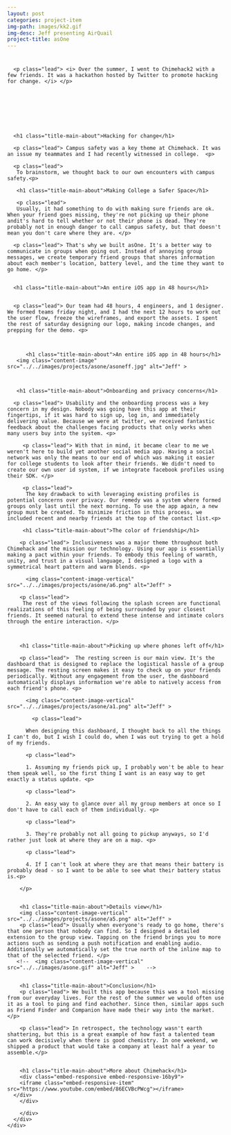 ```yaml
---
layout: post
categories: project-item
img-path: images/kk2.gif
img-desc: Jeff presenting AirQuail
project-title: asOne
---
```


<div class="container">
  <div class="description"> 
    <div class="row text-left">
<div class="col-sm-10 col-sm-offset-1">
      <h1 class="title-main-about"> </h1>

      <p class="lead"> <i> Over the summer, I went to Chimehack2 with a few friends. It was a hackathon hosted by Twitter to promote hacking for change. </i> </p>

      






      <h1 class="title-main-about">Hacking for change</h1>

      <p class="lead"> Campus safety was a key theme at Chimehack. It was an issue my teammates and I had recently witnessed in college.  <p>

      <p class="lead">
       To brainstorm, we thought back to our own encounters with campus safety.<p> 

       <h1 class="title-main-about">Making College a Safer Space</h1>

       <p class="lead">
       Usually, it had something to do with making sure friends are ok. When your friend goes missing, they're not picking up their phone andit's hard to tell whether or not their phone is dead. They're probably not in enough danger to call campus safety, but that doesn't mean you don't care where they are. </p>

      <p class="lead"> That's why we built asOne. It's a better way to communicate in groups when going out. Instead of annoying group messages, we create temporary friend groups that shares information about each member's location, battery level, and the time they want to go home. </p>


      <h1 class="title-main-about">An entire iOS app in 48 hours</h1>   
      

      <p class="lead"> Our team had 48 hours, 4 engineers, and 1 designer. We formed teams friday night, and I had the next 12 hours to work out the user flow, freeze the wireframes, and export the assets. I spent the rest of saturday designing our logo, making incode changes, and prepping for the demo. <p>

  

          <h1 class="title-main-about">An entire iOS app in 48 hours</h1>  
       <img class="content-image"  src="../../images/projects/asone/asoneff.jpg" alt="Jeff" >

     

       <h1 class="title-main-about">Onboarding and privacy concerns</h1>   

      <p class="lead"> Usability and the onboarding process was a key concern in my design. Nobody was going have this app at their fingertips, if it was hard to sign up, log in, and immediately delivering value. Because we were at twitter, we received fantastic feedback about the challenges facing products that only works when many users buy into the system. <p>

         <p class="lead"> With that in mind, it became clear to me we weren't here to build yet another social media app. Having a social network was only the means to our end of which was making it easier for college students to look after their friends. We didn't need to create our own user id system, if we integrate facebook profiles using their SDK. </p>

         <p class="lead"> 
          The key drawback to with leveraging existing profiles is potential concerns over privacy. Our remedy was a system where formed groups only last until the next morning. To use the app again, a new group must be created. To minimize friction in this process, we included recent and nearby friends at the top of the contact list.<p>

         <h1 class="title-main-about">The color of friendship</h1>   
        
        <p class="lead"> Inclusiveness was a major theme throughout both Chimehack and the mission our technology. Using our app is essentially making a pact within your friends. To embody this feeling of warmth, unity, and trust in a visual language, I designed a logo with a symmetrical heart pattern and warm blends. <p>

          <img class="content-image-vertical"  src="../../images/projects/asone/a6.png" alt="Jeff" >

        <p class="lead">
         The rest of the views following the splash screen are functional realizations of this feeling of being surrounded by your closest friends. It seemed natural to extend these intense and intimate colors through the entire interaction. </p>   


       
        <h1 class="title-main-about">Picking up where phones left off</h1>   
        
        <p class="lead">  The resting screen is our main view. It's the dashboard that is designed to replace the logistical hassle of a group message. The resting screen makes it easy to check up on your friends periodically. Without any engagement from the user, the dashboard automatically displays information we're able to natively access from each friend's phone. <p>

          <img class="content-image-vertical"  src="../../images/projects/asone/a1.png" alt="Jeff" >

            <p class="lead">

          When designing this dashboard, I thought back to all the things I can't do, but I wish I could do, when I was out trying to get a hold of my friends.

          <p class="lead">

          1. Assuming my friends pick up, I probably won't be able to hear them speak well, so the first thing I want is an easy way to get exactly a status update. <p>

          <p class="lead">
          
          2. An easy way to glance over all my group members at once so I don't have to call each of them individually. <p>

          <p class="lead">

          3. They're probably not all going to pickup anyways, so I'd rather just look at where they are on a map. <p>

          <p class="lead">

          4. If I can't look at where they are that means their battery is probably dead - so I want to be able to see what their battery status is.<p>

        </p>   


        <h1 class="title-main-about">Details view</h1>  
        <img class="content-image-vertical"  src="../../images/projects/asone/a5.png" alt="Jeff" >
        <p class="lead"> Usually when everyone's ready to go home, there's that one person that nobody can find. So I designed a detailed extension to the group view. Tapping on the friend brings you to more actions such as sending a push notification and enabling audio. Additionally we automatically set the true north of the inline map to that of the selected friend. </p>
       <!--  <img class="content-image-vertical"  src="../../images/asone.gif" alt="Jeff" >    -->


        <h1 class="title-main-about">Conclusion</h1>
        <p class="lead"> We built this app because this was a tool missing from our everyday lives. For the rest of the summer we would often use it as a tool to ping and find eachother. Since then, similar apps such as Friend Finder and Companion have made their way into the market. </p>

        <p class="lead"> In retrospect, the technology wasn't earth shattering, but this is a great example of how fast a talented team can work decisively when there is good chemistry. In one weekend, we shipped a product that would take a company at least half a year to assemble.</p>

        
        <h1 class="title-main-about">More about Chimehack</h1>
        <div class="embed-responsive embed-responsive-16by9">
        <iframe class="embed-responsive-item" src="https://www.youtube.com/embed/86ECVBcPWcg"></iframe>
      </div>
        </div>

        </div>
      </div>
    </div>